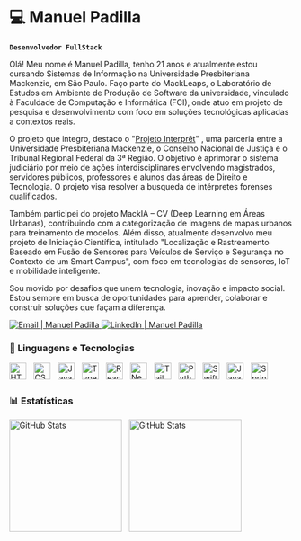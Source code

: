 # 💻 Manuel Padilla 
**`Desenvolvedor FullStack`**


Olá! Meu nome é Manuel Padilla, tenho 21 anos e atualmente estou cursando Sistemas de Informação na Universidade Presbiteriana Mackenzie, em São Paulo. Faço parte do MackLeaps, o Laboratório de Estudos em Ambiente de Produção de Software da universidade, vinculado à Faculdade de Computação e Informática (FCI), onde atuo em projeto de pesquisa e desenvolvimento com foco em soluções tecnológicas aplicadas a contextos reais.

O projeto que integro, destaco o  "[Projeto Interprêt](https://computacao.mackenzie.br/mackleaps/projetos/interpret/)" , uma parceria entre a Universidade Presbiteriana Mackenzie, o Conselho Nacional de Justiça e o Tribunal Regional Federal da 3ª Região. O objetivo é aprimorar o sistema judiciário por meio de ações interdisciplinares envolvendo magistrados, servidores públicos, professores e alunos das áreas de Direito e Tecnologia. O projeto visa resolver a busqueda de intérpretes forenses qualificados.

Também participei do projeto MackIA – CV (Deep Learning em Áreas Urbanas), contribuindo com a categorização de imagens de mapas urbanos para treinamento de modelos. Além disso, atualmente desenvolvo meu projeto de Iniciação Científica, intitulado "Localização e Rastreamento Baseado em Fusão de Sensores para Veículos de Serviço e Segurança no Contexto de um Smart Campus", com foco em tecnologias de sensores, IoT e mobilidade inteligente.

Sou movido por desafios que unem tecnologia, inovação e impacto social. Estou sempre em busca de oportunidades para aprender, colaborar e construir soluções que façam a diferença.

<p align="left">
  <a href="sanchezpadillamanuelfermin758@gmail.com">
    <img 
      alt="Email | Manuel Padilla" 
      title="Email | Manuel Padilla" 
      src="https://img.shields.io/badge/Email-D14836?style=for-the-badge&logo=gmail&logoColor=white"
    />
  </a>
  
  <a href="https://www.linkedin.com/in/manuel-sanchez-padilla-2847b5280/" target="_blank">
    <img 
      alt="LinkedIn | Manuel Padilla" 
      title="LinkedIn | Manuel Padilla" 
      src="https://img.shields.io/badge/LinkedIn-0A66C2?style=for-the-badge&logo=linkedin&logoColor=white"
    />
  </a>
</p>


### 🤖 Linguagens e Tecnologias

<img 
    align="left" 
    alt="HTML"
    title="HTML" 
    width="30px" 
    style="padding-right: 10px;" 
    src="https://cdn.jsdelivr.net/gh/devicons/devicon@latest/icons/html5/html5-original.svg" 
/>
<img 
    align="left" 
    alt="CSS" 
    title="CSS"
    width="30px" 
    style="padding-right: 10px;" 
    src="https://cdn.jsdelivr.net/gh/devicons/devicon@latest/icons/css3/css3-original.svg" 
/>
<img 
    align="left" 
    alt="JavaScript" 
    title="JavaScript"
    width="30px" 
    style="padding-right: 10px;" 
    src="https://cdn.jsdelivr.net/gh/devicons/devicon@latest/icons/javascript/javascript-original.svg" 
/>
<img 
    align="left" 
    alt="TypeScript"
    title="TypeScript" 
    width="30px" 
    style="padding-right: 10px;" 
    src="https://cdn.jsdelivr.net/gh/devicons/devicon@latest/icons/typescript/typescript-original.svg" 
/>
<img 
    align="left" 
    alt="React"
    title="React" 
    width="30px" 
    style="padding-right: 10px;" 
    src="https://cdn.jsdelivr.net/gh/devicons/devicon@latest/icons/react/react-original.svg" 
/>
<img 
    align="left" 
    alt="Next.js" 
    title="Next.js"
    width="30px" 
    style="padding-right: 10px;" 
    src="https://cdn.jsdelivr.net/gh/devicons/devicon@latest/icons/nextjs/nextjs-original.svg" 
/>

<img 
    align="left" 
    alt="Tailwind" 
    title="Tailwind"
    width="30px" 
    style="padding-right: 10px;" 
    src="https://cdn.jsdelivr.net/gh/devicons/devicon@latest/icons/tailwindcss/tailwindcss-original.svg" 
/>

<img 
    align="left" 
    alt="Python" 
    title="Python"
    width="30px" 
    style="padding-right: 10px;" 
    src="https://cdn.jsdelivr.net/gh/devicons/devicon@latest/icons/python/python-original.svg" 
/>

<img 
    align="left" 
    alt="Swift" 
    title="Swift"
    width="30px" 
    style="padding-right: 10px;" 
    src="https://cdn.jsdelivr.net/gh/devicons/devicon@latest/icons/swift/swift-original.svg"
/>

<img 
    align="left" 
    alt="Java" 
    title="Java"
    width="30px" 
    style="padding-right: 10px;" 
    src="https://cdn.jsdelivr.net/gh/devicons/devicon@latest/icons/java/java-original.svg"
/>

<img 
    align="left" 
    alt="Spring" 
    title="Spring"
    width="30px" 
    style="padding-right: 10px;" 
    src="https://cdn.jsdelivr.net/gh/devicons/devicon@latest/icons/spring/spring-original.svg"
/>

<br/>
<br/>


### 📊 Estatísticas

<p>
  <img 
    align="left" 
    alt="GitHub Stats" 
    height="200" 
    style="padding-right: 10px;" 
    src="https://github-readme-stats.vercel.app/api?username=Padilla-Manuel&show_icons=true&theme=tokyonight&include_all_commits=true&locale=pt-br" 
  />

<img 
      align="left" 
      alt="GitHub Stats" 
      height="200" 
      src="https://github-readme-stats.vercel.app/api/top-langs/?username=Padilla-Manuel&theme=tokyonight&layout=compact&custom_title=Tecnologias&langs_count=9" 
  />

</p>


